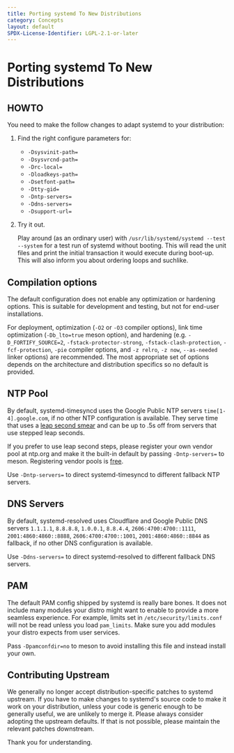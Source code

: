 ```yaml
---
title: Porting systemd To New Distributions
category: Concepts
layout: default
SPDX-License-Identifier: LGPL-2.1-or-later
---
```


# Porting systemd To New Distributions

## HOWTO

You need to make the follow changes to adapt systemd to your
distribution:

1. Find the right configure parameters for:

   * `-Dsysvinit-path=`
   * `-Dsysvrcnd-path=`
   * `-Drc-local=`
   * `-Dloadkeys-path=`
   * `-Dsetfont-path=`
   * `-Dtty-gid=`
   * `-Dntp-servers=`
   * `-Ddns-servers=`
   * `-Dsupport-url=`

2. Try it out.

   Play around (as an ordinary user) with
   `/usr/lib/systemd/systemd --test --system` for a test run
   of systemd without booting. This will read the unit files and
   print the initial transaction it would execute during boot-up.
   This will also inform you about ordering loops and suchlike.

## Compilation options

The default configuration does not enable any optimization or hardening
options. This is suitable for development and testing, but not for end-user
installations.

For deployment, optimization (`-O2` or `-O3` compiler options), link time
optimization (`-Db_lto=true` meson option), and hardening (e.g.
`-D_FORTIFY_SOURCE=2`, `-fstack-protector-strong`, `-fstack-clash-protection`,
`-fcf-protection`, `-pie` compiler options, and `-z relro`, `-z now`,
`--as-needed` linker options) are recommended. The most appropriate set of
options depends on the architecture and distribution specifics so no default is
provided.

## NTP Pool

By default, systemd-timesyncd uses the Google Public NTP servers
`time[1-4].google.com`, if no other NTP configuration is available.
They serve time that uses a
[leap second smear](https://developers.google.com/time/smear)
and can be up to .5s off from servers that use stepped leap seconds.

If you prefer to use leap second steps, please register your own
vendor pool at ntp.org and make it the built-in default by
passing `-Dntp-servers=` to meson. Registering vendor
pools is [free](http://www.pool.ntp.org/en/vendors.html).

Use `-Dntp-servers=` to direct systemd-timesyncd to different fallback
NTP servers.

## DNS Servers

By default, systemd-resolved uses Cloudflare and Google Public DNS servers
`1.1.1.1`, `8.8.8.8`, `1.0.0.1`, `8.8.4.4`, `2606:4700:4700::1111`, `2001:4860:4860::8888`, `2606:4700:4700::1001`, `2001:4860:4860::8844`
as fallback, if no other DNS configuration is available.

Use `-Ddns-servers=` to direct systemd-resolved to different fallback
DNS servers.

## PAM

The default PAM config shipped by systemd is really bare bones.
It does not include many modules your distro might want to enable
to provide a more seamless experience. For example, limits set in
`/etc/security/limits.conf` will not be read unless you load `pam_limits`.
Make sure you add modules your distro expects from user services.

Pass `-Dpamconfdir=no` to meson to avoid installing this file and
instead install your own.

## Contributing Upstream

We generally no longer accept distribution-specific patches to
systemd upstream. If you have to make changes to systemd's source code
to make it work on your distribution, unless your code is generic
enough to be generally useful, we are unlikely to merge it. Please
always consider adopting the upstream defaults. If that is not
possible, please maintain the relevant patches downstream.

Thank you for understanding.
